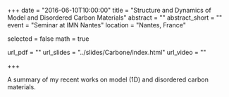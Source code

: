 +++
date = "2016-06-10T10:00:00"
title = "Structure and Dynamics of Model and Disordered Carbon Materials"
abstract = ""
abstract_short = ""
event = "Seminar at IMN Nantes"
location = "Nantes, France"

selected = false
math = true

url_pdf = ""
url_slides = "../slides/Carbone/index.html"
url_video = ""

+++

A summary of my recent works on model (1D) and disordered carbon materials.